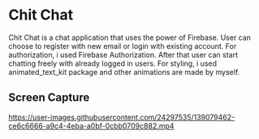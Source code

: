 # Chit Chat 

Chit Chat is a chat application that uses the power of Firebase. User can choose to register with new email or login with existing account. For authorization, i used Firebase Authorization. After that user can start chatting freely with already logged in users. For styling, i used animated_text_kit package and other animations are made by myself.

## Screen Capture

https://user-images.githubusercontent.com/24297535/139079462-ce6c6666-a9c4-4eba-a0bf-0cbb0709c882.mp4




